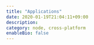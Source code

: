 ```yaml
---
title: "Applications"
date: 2020-01-19T21:04:11+09:00
description:
category: node, cross-platform
enableBio: false
---
```

